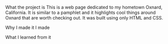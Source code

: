 What the project is
This is a web page dedicated to my hometown Oxnard, California. It is similar to a pamphlet and it highlights cool things around Oxnard that are worth checking out. It was built using only HTML and CSS.

Why I made it
I made 

What I learned from it
